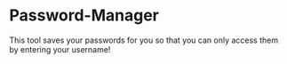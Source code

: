 # Password-Manager
This tool saves your passwords for you so that you can only access them by entering your username!
